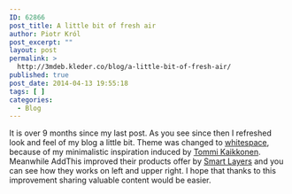 ```yaml
---
ID: 62866
post_title: A little bit of fresh air
author: Piotr Król
post_excerpt: ""
layout: post
permalink: >
  http://3mdeb.kleder.co/blog/a-little-bit-of-fresh-air/
published: true
post_date: 2014-04-13 19:55:18
tags: [ ]
categories:
  - Blog
---
```

It is over 9 months since my last post. As you see since then I refreshed look
and feel of my blog a little bit. Theme was changed to
[whitespace](https://github.com/lucaslew/whitespace), because of my
minimalistic inspiration induced by [Tommi Kaikkonen](http://www.kaikkonendesign.fi/). Meanwhile AddThis improved their
products offer by [Smart Layers](https://www.addthis.com/get/smart-layers) and
you can see how they works on left and upper right. I hope that thanks to this
improvement sharing valuable content would be easier.